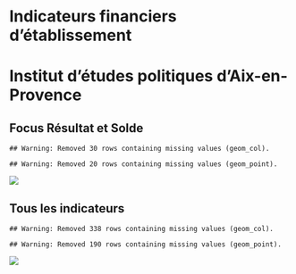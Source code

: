 Indicateurs financiers d’établissement
================

# Institut d’études politiques d’Aix-en-Provence

## Focus Résultat et Solde

    ## Warning: Removed 30 rows containing missing values (geom_col).

    ## Warning: Removed 20 rows containing missing values (geom_point).

![](institut_d_études_politiques_d_aix_en_provence_files/figure-gfm/etab.focus-1.png)<!-- -->

## Tous les indicateurs

    ## Warning: Removed 338 rows containing missing values (geom_col).

    ## Warning: Removed 190 rows containing missing values (geom_point).

![](institut_d_études_politiques_d_aix_en_provence_files/figure-gfm/etab-1.png)<!-- -->
